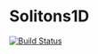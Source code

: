 # Solitons1D

[![Build Status](https://github.com/vddiazz/Solitons1D.jl/actions/workflows/CI.yml/badge.svg?branch=main)](https://github.com/vddiazz/Solitons1D.jl/actions/workflows/CI.yml?query=branch%3Amain)
